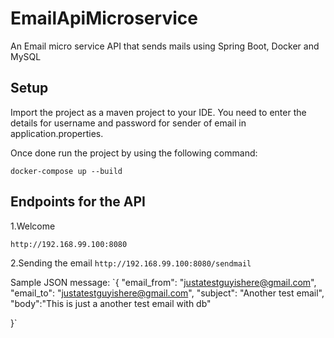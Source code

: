 # EmailApiMicroservice
An Email micro service API that sends mails using Spring Boot, Docker and MySQL

## Setup
Import the project as a maven project to your IDE. 
You need to enter the details for username and password for sender of email in application.properties. 

Once done run the project by using the following command:

`docker-compose up --build`


## Endpoints for the API

1.Welcome 

`http://192.168.99.100:8080`

2.Sending the email 
`http://192.168.99.100:8080/sendmail`

Sample JSON message:
`{
	"email_from": "justatestguyishere@gmail.com",
	"email_to": "justatestguyishere@gmail.com",
	"subject": "Another test email",
	"body":"This is just a another test email with db"
	
}`
